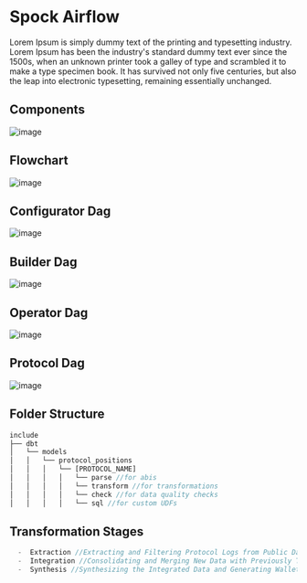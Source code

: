 # Spock Airflow
Lorem Ipsum is simply dummy text of the printing and typesetting industry. Lorem Ipsum has been the industry's standard dummy text ever since the 1500s, when an unknown printer took a galley of type and scrambled it to make a type specimen book. It has survived not only five centuries, but also the leap into electronic typesetting, remaining essentially unchanged. 

## Components
![image](https://github.com/xorddotcom/spock-airflow/assets/60582132/256bf327-396f-4a77-8a1b-462ccdb38412)

## Flowchart
![image](https://github.com/xorddotcom/spock-airflow/assets/60582132/84b8c901-365b-479e-a015-95496013e0bf)

## Configurator Dag
![image](https://github.com/xorddotcom/spock-airflow/assets/60582132/7f94c6b0-3043-42bd-a08f-f324d42c2de0)

## Builder Dag
![image](https://github.com/xorddotcom/spock-airflow/assets/60582132/e98b34b7-5255-407d-821f-7321cf53662c)

## Operator Dag
![image](https://github.com/xorddotcom/spock-airflow/assets/60582132/720c97ec-6be1-4858-8684-c49f482fd4d5)

## Protocol Dag
![image](https://github.com/xorddotcom/spock-airflow/assets/60582132/a0bedd61-0aff-4679-ba3d-94b55a517dd7)

## Folder Structure
```js
include
├── dbt
│   └── models
│   │   └── protocol_positions
│   │   │   └── [PROTOCOL_NAME]
│   │   │   │   └── parse //for abis
│   │   │   │   └── transform //for transformations
│   │   │   │   └── check //for data quality checks
│   │   │   │   └── sql //for custom UDFs
```

## Transformation Stages
```js
  -  Extraction //Extracting and Filtering Protocol Logs from Public Datasets.
  -  Integration //Consolidating and Merging New Data with Previously Transformed Records.
  -  Synthesis //Synthesizing the Integrated Data and Generating Wallet Positions.
```
